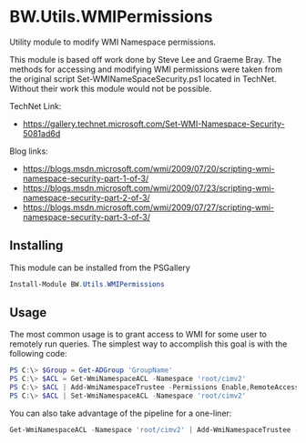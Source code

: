 # BW.Utils.WMIPermissions
Utility module to modify WMI Namespace permissions.

This module is based off work done by Steve Lee and Graeme Bray. The methods for
accessing and modifying WMI permissions were taken from the original script
Set-WMINameSpaceSecurity.ps1 located in TechNet. Without their work this module
would not be possible.

TechNet Link:
 - https://gallery.technet.microsoft.com/Set-WMI-Namespace-Security-5081ad6d

Blog links:
- https://blogs.msdn.microsoft.com/wmi/2009/07/20/scripting-wmi-namespace-security-part-1-of-3/
- https://blogs.msdn.microsoft.com/wmi/2009/07/23/scripting-wmi-namespace-security-part-2-of-3/
- https://blogs.msdn.microsoft.com/wmi/2009/07/27/scripting-wmi-namespace-security-part-3-of-3/

## Installing
This module can be installed from the PSGallery

```powershell
Install-Module BW.Utils.WMIPermissions
```

## Usage
The most common usage is to grant access to WMI for some user to remotely run
queries. The simplest way to accomplish this goal is with the following code:

```powershell
PS C:\> $Group = Get-ADGroup 'GroupName'
PS C:\> $ACL = Get-WmiNamespaceACL -Namespace 'root/cimv2'
PS C:\> $ACL | Add-WmiNamespaceTrustee -Permissions Enable,RemoteAccess -Inheritance ContainerInherit -AccessType AccessAllowed -SID $Group.SID
PS C:\> $ACL | Set-WmiNamespaceACL -Namespace 'root/cimv2'
```

You can also take advantage of the pipeline for a one-liner:
```powershell
Get-WmiNamespaceACL -Namespace 'root/cimv2' | Add-WmiNamespaceTrustee -Permissions Enable,RemoteAccess -Inheritance ContainerInherit -AccessType AccessAllowed -SID (Get-ADGroup 'GroupName').SID -PassThru | Set-WmiNamespaceACL -Namespace 'root/cimv2'
```

